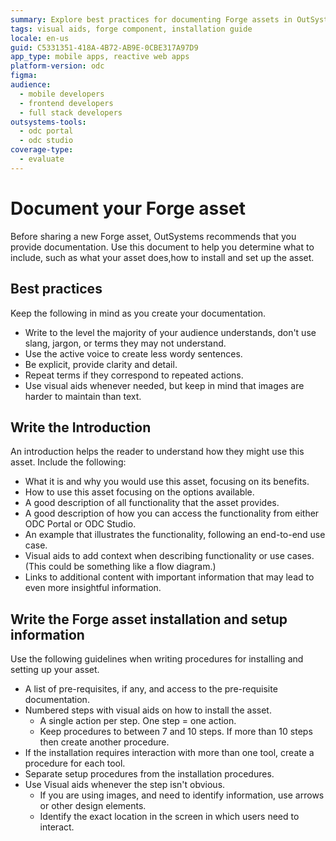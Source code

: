 ```yaml
---
summary: Explore best practices for documenting Forge assets in OutSystems Developer Cloud (ODC), including installation and setup guidelines.
tags: visual aids, forge component, installation guide
locale: en-us
guid: C5331351-418A-4B72-AB9E-0CBE317A97D9
app_type: mobile apps, reactive web apps
platform-version: odc
figma:
audience:
  - mobile developers
  - frontend developers
  - full stack developers
outsystems-tools:
  - odc portal
  - odc studio
coverage-type:
  - evaluate
---
```


# Document your Forge asset

Before sharing a new Forge asset, OutSystems recommends that you provide documentation. Use this document to help you determine what to include, such as what your asset does,how to install and set up the asset.

## Best practices

Keep the following in mind as you create your documentation.

 * Write to the level the majority of your audience understands, don't use slang, jargon, or terms they may not understand.
* Use the active voice to create less wordy sentences.
* Be explicit, provide clarity and detail.
* Repeat terms if they correspond to repeated actions.
* Use visual aids whenever needed, but keep in mind that images are harder to maintain than text.

## Write the Introduction

An introduction helps the reader to understand how they might use this asset. Include the following: 

* What it is and why you would use this asset, focusing on its benefits.
* How to use this asset focusing on the options available.
* A good description of all functionality that the asset provides.
* A good description of how you can access the functionality from either ODC Portal or ODC Studio.
* An example that illustrates the functionality, following an end-to-end use case.
* Visual aids to add context when describing functionality or use cases. (This could be something like a flow diagram.)
* Links to additional content with important information that may lead to even more insightful information.

## Write the Forge asset installation and setup information

Use the following guidelines when writing procedures for installing and setting up your asset.

* A list of pre-requisites, if any, and access to the pre-requisite documentation.
* Numbered steps with visual aids on how to install the asset.
    * A single action per step. One step = one action.
    * Keep procedures to between 7 and 10 steps. If more than 10 steps then create another procedure.
* If the installation requires interaction with more than one tool, create a procedure for each tool.
* Separate setup procedures from the installation procedures.
 * Use Visual aids whenever the step isn't obvious.
    * If you are using images, and need to identify information, use arrows or other design elements.
    * Identify the exact location in the screen in which users need to interact.
  
